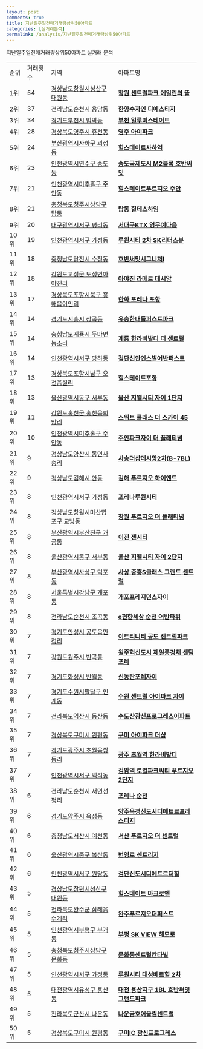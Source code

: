 ```yaml
---
layout: post
comments: true
title: 지난일주일전매거래량상위50아파트
categories: [실거래분석]
permalink: /analysis/지난일주일전매거래량상위50아파트
---
```


지난일주일전매거래량상위50아파트 실거래 분석

<table>
  <tr>
    <td>순위</td>
    <td>거래횟수</td>
    <td>지역</td>
    <td>아파트명</td>
  </tr>

  <tr>
    <td>1위</td>
    <td>54</td>
    <td><a href="/apt/경상남도창원시성산구대원동">경상남도창원시성산구 대원동</a></td>
    <td colspan="4" style="font-weight: bold;"><a href="/apt/경상남도창원시성산구대원동창원센트럴파크에일린의뜰">창원 센트럴파크 에일린의 뜰</a></td>
  </tr>

  <tr>
    <td>2위</td>
    <td>37</td>
    <td><a href="/apt/전라남도순천시용당동">전라남도순천시 용당동</a></td>
    <td colspan="4" style="font-weight: bold;"><a href="/apt/전라남도순천시용당동한양수자인디에스티지">한양수자인 디에스티지</a></td>
  </tr>

  <tr>
    <td>3위</td>
    <td>34</td>
    <td><a href="/apt/경기도부천시범박동">경기도부천시 범박동</a></td>
    <td colspan="4" style="font-weight: bold;"><a href="/apt/경기도부천시범박동부천일루미스테이트">부천 일루미스테이트</a></td>
  </tr>

  <tr>
    <td>4위</td>
    <td>28</td>
    <td><a href="/apt/경상북도영주시휴천동">경상북도영주시 휴천동</a></td>
    <td colspan="4" style="font-weight: bold;"><a href="/apt/경상북도영주시휴천동영주아이파크">영주 아이파크</a></td>
  </tr>

  <tr>
    <td>5위</td>
    <td>24</td>
    <td><a href="/apt/부산광역시사하구괴정동">부산광역시사하구 괴정동</a></td>
    <td colspan="4" style="font-weight: bold;"><a href="/apt/부산광역시사하구괴정동힐스테이트사하역">힐스테이트사하역</a></td>
  </tr>

  <tr>
    <td>6위</td>
    <td>23</td>
    <td><a href="/apt/인천광역시연수구송도동">인천광역시연수구 송도동</a></td>
    <td colspan="4" style="font-weight: bold;"><a href="/apt/인천광역시연수구송도동송도국제도시M2블록호반써밋">송도국제도시 M2블록 호반써밋</a></td>
  </tr>

  <tr>
    <td>7위</td>
    <td>21</td>
    <td><a href="/apt/인천광역시미추홀구주안동">인천광역시미추홀구 주안동</a></td>
    <td colspan="4" style="font-weight: bold;"><a href="/apt/인천광역시미추홀구주안동힐스테이트푸르지오주안">힐스테이트푸르지오 주안</a></td>
  </tr>

  <tr>
    <td>8위</td>
    <td>21</td>
    <td><a href="/apt/충청북도청주시상당구탑동">충청북도청주시상당구 탑동</a></td>
    <td colspan="4" style="font-weight: bold;"><a href="/apt/충청북도청주시상당구탑동탑동힐데스하임">탑동 힐데스하임</a></td>
  </tr>

  <tr>
    <td>9위</td>
    <td>20</td>
    <td><a href="/apt/대구광역시서구평리동">대구광역시서구 평리동</a></td>
    <td colspan="4" style="font-weight: bold;"><a href="/apt/대구광역시서구평리동서대구KTX영무예다음">서대구KTX 영무예다음</a></td>
  </tr>

  <tr>
    <td>10위</td>
    <td>19</td>
    <td><a href="/apt/인천광역시서구가정동">인천광역시서구 가정동</a></td>
    <td colspan="4" style="font-weight: bold;"><a href="/apt/인천광역시서구가정동루원시티2차SK리더스뷰">루원시티 2차 SK리더스뷰</a></td>
  </tr>

  <tr>
    <td>11위</td>
    <td>18</td>
    <td><a href="/apt/충청남도당진시수청동">충청남도당진시 수청동</a></td>
    <td colspan="4" style="font-weight: bold;"><a href="/apt/충청남도당진시수청동호반써밋시그니처Ⅰ">호반써밋시그니처Ⅰ</a></td>
  </tr>

  <tr>
    <td>12위</td>
    <td>18</td>
    <td><a href="/apt/강원도고성군토성면아야진리">강원도고성군 토성면아야진리</a></td>
    <td colspan="4" style="font-weight: bold;"><a href="/apt/강원도고성군토성면아야진리아야진라메르데시앙">아야진 라메르 데시앙</a></td>
  </tr>

  <tr>
    <td>13위</td>
    <td>17</td>
    <td><a href="/apt/경상북도포항시북구흥해읍이인리">경상북도포항시북구 흥해읍이인리</a></td>
    <td colspan="4" style="font-weight: bold;"><a href="/apt/경상북도포항시북구흥해읍이인리한화포레나포항">한화 포레나 포항</a></td>
  </tr>

  <tr>
    <td>14위</td>
    <td>14</td>
    <td><a href="/apt/경기도시흥시장곡동">경기도시흥시 장곡동</a></td>
    <td colspan="4" style="font-weight: bold;"><a href="/apt/경기도시흥시장곡동유승한내들퍼스트파크">유승한내들퍼스트파크</a></td>
  </tr>

  <tr>
    <td>15위</td>
    <td>14</td>
    <td><a href="/apt/충청남도계룡시두마면농소리">충청남도계룡시 두마면농소리</a></td>
    <td colspan="4" style="font-weight: bold;"><a href="/apt/충청남도계룡시두마면농소리계룡한라비발디더센트럴">계룡 한라비발디 더 센트럴</a></td>
  </tr>

  <tr>
    <td>16위</td>
    <td>14</td>
    <td><a href="/apt/인천광역시서구당하동">인천광역시서구 당하동</a></td>
    <td colspan="4" style="font-weight: bold;"><a href="/apt/인천광역시서구당하동검단신안인스빌어반퍼스트">검단신안인스빌어반퍼스트</a></td>
  </tr>

  <tr>
    <td>17위</td>
    <td>13</td>
    <td><a href="/apt/경상북도포항시남구오천읍원리">경상북도포항시남구 오천읍원리</a></td>
    <td colspan="4" style="font-weight: bold;"><a href="/apt/경상북도포항시남구오천읍원리힐스테이트포항">힐스테이트포항</a></td>
  </tr>

  <tr>
    <td>18위</td>
    <td>13</td>
    <td><a href="/apt/울산광역시동구서부동">울산광역시동구 서부동</a></td>
    <td colspan="4" style="font-weight: bold;"><a href="/apt/울산광역시동구서부동울산지웰시티자이1단지">울산 지웰시티 자이 1단지</a></td>
  </tr>

  <tr>
    <td>19위</td>
    <td>11</td>
    <td><a href="/apt/강원도홍천군홍천읍희망리">강원도홍천군 홍천읍희망리</a></td>
    <td colspan="4" style="font-weight: bold;"><a href="/apt/강원도홍천군홍천읍희망리스위트클래스더스카이45">스위트 클래스 더 스카이 45</a></td>
  </tr>

  <tr>
    <td>20위</td>
    <td>10</td>
    <td><a href="/apt/인천광역시미추홀구주안동">인천광역시미추홀구 주안동</a></td>
    <td colspan="4" style="font-weight: bold;"><a href="/apt/인천광역시미추홀구주안동주안파크자이더플래티넘">주안파크자이 더 플래티넘</a></td>
  </tr>

  <tr>
    <td>21위</td>
    <td>9</td>
    <td><a href="/apt/경상남도양산시동면사송리">경상남도양산시 동면사송리</a></td>
    <td colspan="4" style="font-weight: bold;"><a href="/apt/경상남도양산시동면사송리사송더샵데시앙2차(B-7BL)">사송더샵데시앙2차(B-7BL)</a></td>
  </tr>

  <tr>
    <td>22위</td>
    <td>9</td>
    <td><a href="/apt/경상남도김해시안동">경상남도김해시 안동</a></td>
    <td colspan="4" style="font-weight: bold;"><a href="/apt/경상남도김해시안동김해푸르지오하이엔드">김해 푸르지오 하이엔드</a></td>
  </tr>

  <tr>
    <td>23위</td>
    <td>8</td>
    <td><a href="/apt/인천광역시서구가정동">인천광역시서구 가정동</a></td>
    <td colspan="4" style="font-weight: bold;"><a href="/apt/인천광역시서구가정동포레나루원시티">포레나루원시티</a></td>
  </tr>

  <tr>
    <td>24위</td>
    <td>8</td>
    <td><a href="/apt/경상남도창원시마산합포구교방동">경상남도창원시마산합포구 교방동</a></td>
    <td colspan="4" style="font-weight: bold;"><a href="/apt/경상남도창원시마산합포구교방동창원푸르지오더플래티넘">창원 푸르지오 더 플래티넘</a></td>
  </tr>

  <tr>
    <td>25위</td>
    <td>8</td>
    <td><a href="/apt/부산광역시부산진구개금동">부산광역시부산진구 개금동</a></td>
    <td colspan="4" style="font-weight: bold;"><a href="/apt/부산광역시부산진구개금동이진젠시티">이진 젠시티</a></td>
  </tr>

  <tr>
    <td>26위</td>
    <td>8</td>
    <td><a href="/apt/울산광역시동구서부동">울산광역시동구 서부동</a></td>
    <td colspan="4" style="font-weight: bold;"><a href="/apt/울산광역시동구서부동울산지웰시티자이2단지">울산 지웰시티 자이 2단지</a></td>
  </tr>

  <tr>
    <td>27위</td>
    <td>8</td>
    <td><a href="/apt/부산광역시사상구덕포동">부산광역시사상구 덕포동</a></td>
    <td colspan="4" style="font-weight: bold;"><a href="/apt/부산광역시사상구덕포동사상중흥S클래스그랜드센트럴">사상 중흥S클래스 그랜드 센트럴</a></td>
  </tr>

  <tr>
    <td>28위</td>
    <td>8</td>
    <td><a href="/apt/서울특별시강남구개포동">서울특별시강남구 개포동</a></td>
    <td colspan="4" style="font-weight: bold;"><a href="/apt/서울특별시강남구개포동개포프레지던스자이">개포프레지던스자이</a></td>
  </tr>

  <tr>
    <td>29위</td>
    <td>8</td>
    <td><a href="/apt/전라남도순천시조곡동">전라남도순천시 조곡동</a></td>
    <td colspan="4" style="font-weight: bold;"><a href="/apt/전라남도순천시조곡동e편한세상순천어반타워">e편한세상 순천 어반타워</a></td>
  </tr>

  <tr>
    <td>30위</td>
    <td>7</td>
    <td><a href="/apt/경기도안성시공도읍만정리">경기도안성시 공도읍만정리</a></td>
    <td colspan="4" style="font-weight: bold;"><a href="/apt/경기도안성시공도읍만정리이트리니티공도센트럴파크">이트리니티 공도 센트럴파크</a></td>
  </tr>

  <tr>
    <td>31위</td>
    <td>7</td>
    <td><a href="/apt/강원도원주시반곡동">강원도원주시 반곡동</a></td>
    <td colspan="4" style="font-weight: bold;"><a href="/apt/강원도원주시반곡동원주혁신도시제일풍경채센텀포레">원주혁신도시 제일풍경채 센텀포레</a></td>
  </tr>

  <tr>
    <td>32위</td>
    <td>7</td>
    <td><a href="/apt/경기도화성시반월동">경기도화성시 반월동</a></td>
    <td colspan="4" style="font-weight: bold;"><a href="/apt/경기도화성시반월동신동탄포레자이">신동탄포레자이</a></td>
  </tr>

  <tr>
    <td>33위</td>
    <td>7</td>
    <td><a href="/apt/경기도수원시팔달구인계동">경기도수원시팔달구 인계동</a></td>
    <td colspan="4" style="font-weight: bold;"><a href="/apt/경기도수원시팔달구인계동수원센트럴아이파크자이">수원 센트럴 아이파크 자이</a></td>
  </tr>

  <tr>
    <td>34위</td>
    <td>7</td>
    <td><a href="/apt/전라북도익산시동산동">전라북도익산시 동산동</a></td>
    <td colspan="4" style="font-weight: bold;"><a href="/apt/전라북도익산시동산동수도산광신프로그레스아파트">수도산광신프로그레스아파트</a></td>
  </tr>

  <tr>
    <td>35위</td>
    <td>7</td>
    <td><a href="/apt/경상북도구미시원평동">경상북도구미시 원평동</a></td>
    <td colspan="4" style="font-weight: bold;"><a href="/apt/경상북도구미시원평동구미아이파크더샵">구미 아이파크 더샵</a></td>
  </tr>

  <tr>
    <td>36위</td>
    <td>7</td>
    <td><a href="/apt/경기도광주시초월읍쌍동리">경기도광주시 초월읍쌍동리</a></td>
    <td colspan="4" style="font-weight: bold;"><a href="/apt/경기도광주시초월읍쌍동리광주초월역한라비발디">광주 초월역 한라비발디</a></td>
  </tr>

  <tr>
    <td>37위</td>
    <td>7</td>
    <td><a href="/apt/인천광역시서구백석동">인천광역시서구 백석동</a></td>
    <td colspan="4" style="font-weight: bold;"><a href="/apt/인천광역시서구백석동검암역로열파크씨티푸르지오2단지">검암역 로열파크씨티 푸르지오 2단지</a></td>
  </tr>

  <tr>
    <td>38위</td>
    <td>6</td>
    <td><a href="/apt/전라남도순천시서면선평리">전라남도순천시 서면선평리</a></td>
    <td colspan="4" style="font-weight: bold;"><a href="/apt/전라남도순천시서면선평리포레나순천">포레나 순천</a></td>
  </tr>

  <tr>
    <td>39위</td>
    <td>6</td>
    <td><a href="/apt/경기도양주시옥정동">경기도양주시 옥정동</a></td>
    <td colspan="4" style="font-weight: bold;"><a href="/apt/경기도양주시옥정동양주옥정신도시디에트르프레스티지">양주옥정신도시디에트르프레스티지</a></td>
  </tr>

  <tr>
    <td>40위</td>
    <td>6</td>
    <td><a href="/apt/충청남도서산시예천동">충청남도서산시 예천동</a></td>
    <td colspan="4" style="font-weight: bold;"><a href="/apt/충청남도서산시예천동서산푸르지오더센트럴">서산 푸르지오 더 센트럴</a></td>
  </tr>

  <tr>
    <td>41위</td>
    <td>6</td>
    <td><a href="/apt/울산광역시중구복산동">울산광역시중구 복산동</a></td>
    <td colspan="4" style="font-weight: bold;"><a href="/apt/울산광역시중구복산동번영로센트리지">번영로 센트리지</a></td>
  </tr>

  <tr>
    <td>42위</td>
    <td>6</td>
    <td><a href="/apt/인천광역시서구원당동">인천광역시서구 원당동</a></td>
    <td colspan="4" style="font-weight: bold;"><a href="/apt/인천광역시서구원당동검단신도시디에트르더힐">검단신도시디에트르더힐</a></td>
  </tr>

  <tr>
    <td>43위</td>
    <td>5</td>
    <td><a href="/apt/경상남도창원시성산구대원동">경상남도창원시성산구 대원동</a></td>
    <td colspan="4" style="font-weight: bold;"><a href="/apt/경상남도창원시성산구대원동힐스테이트마크로엔">힐스테이트 마크로엔</a></td>
  </tr>

  <tr>
    <td>44위</td>
    <td>5</td>
    <td><a href="/apt/전라북도완주군삼례읍수계리">전라북도완주군 삼례읍수계리</a></td>
    <td colspan="4" style="font-weight: bold;"><a href="/apt/전라북도완주군삼례읍수계리완주푸르지오더퍼스트">완주푸르지오더퍼스트</a></td>
  </tr>

  <tr>
    <td>45위</td>
    <td>5</td>
    <td><a href="/apt/인천광역시부평구부개동">인천광역시부평구 부개동</a></td>
    <td colspan="4" style="font-weight: bold;"><a href="/apt/인천광역시부평구부개동부평SKVIEW해모로">부평 SK VIEW 해모로</a></td>
  </tr>

  <tr>
    <td>46위</td>
    <td>5</td>
    <td><a href="/apt/충청북도청주시상당구문화동">충청북도청주시상당구 문화동</a></td>
    <td colspan="4" style="font-weight: bold;"><a href="/apt/충청북도청주시상당구문화동문화동센트럴칸타빌">문화동센트럴칸타빌</a></td>
  </tr>

  <tr>
    <td>47위</td>
    <td>5</td>
    <td><a href="/apt/인천광역시서구가정동">인천광역시서구 가정동</a></td>
    <td colspan="4" style="font-weight: bold;"><a href="/apt/인천광역시서구가정동루원시티대성베르힐2차">루원시티 대성베르힐 2차</a></td>
  </tr>

  <tr>
    <td>48위</td>
    <td>5</td>
    <td><a href="/apt/대전광역시유성구용산동">대전광역시유성구 용산동</a></td>
    <td colspan="4" style="font-weight: bold;"><a href="/apt/대전광역시유성구용산동대전용산지구1BL호반써밋그랜드파크">대전 용산지구 1BL 호반써밋 그랜드파크</a></td>
  </tr>

  <tr>
    <td>49위</td>
    <td>5</td>
    <td><a href="/apt/전라북도군산시나운동">전라북도군산시 나운동</a></td>
    <td colspan="4" style="font-weight: bold;"><a href="/apt/전라북도군산시나운동나운금호어울림센트럴">나운금호어울림센트럴</a></td>
  </tr>

  <tr>
    <td>50위</td>
    <td>5</td>
    <td><a href="/apt/경상북도구미시원평동">경상북도구미시 원평동</a></td>
    <td colspan="4" style="font-weight: bold;"><a href="/apt/경상북도구미시원평동구미IC광신프로그레스">구미IC 광신프로그레스</a></td>
  </tr>

</table>
